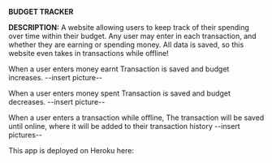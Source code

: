 **BUDGET TRACKER**

**DESCRIPTION:**
A website allowing users to keep track of their spending over time within their budget. Any user may enter in each transaction, and whether they are earning or spending money. All data is saved, so this website even takes in transactions while offline!

When a user enters money earnt
Transaction is saved and budget increases.
--insert picture--

When a user enters money spent
Transaction is saved and budget decreases.
--insert picture--

When a user enters a transaction while offline,
The transaction will be saved until online, where it will be added to their transaction history
--insert pictures--

This app is deployed on Heroku here:
